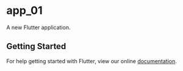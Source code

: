 # app_01

A new Flutter application.

## Getting Started

For help getting started with Flutter, view our online
[documentation](https://flutter.io/).
